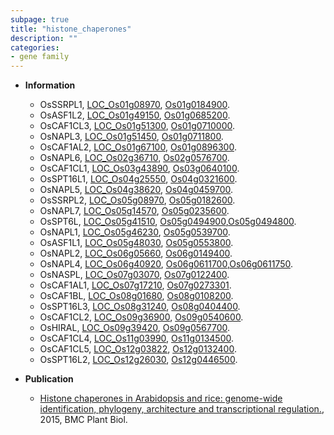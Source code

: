 ```yaml
---
subpage: true
title: "histone_chaperones"
description: ""
categories:
- gene family
---
```


* **Information**  
    + OsSSRPL1, [LOC_Os01g08970](http://rice.plantbiology.msu.edu/cgi-bin/ORF_infopage.cgi?orf=LOC_Os01g08970), [Os01g0184900](http://rapdb.dna.affrc.go.jp/viewer/gbrowse_details/irgsp1?name=Os01g0184900).
    + OsASF1L2, [LOC_Os01g49150](http://rice.plantbiology.msu.edu/cgi-bin/ORF_infopage.cgi?orf=LOC_Os01g49150), [Os01g0685200](http://rapdb.dna.affrc.go.jp/viewer/gbrowse_details/irgsp1?name=Os01g0685200).
    + OsCAF1CL3, [LOC_Os01g51300](http://rice.plantbiology.msu.edu/cgi-bin/ORF_infopage.cgi?orf=LOC_Os01g51300), [Os01g0710000](http://rapdb.dna.affrc.go.jp/viewer/gbrowse_details/irgsp1?name=Os01g0710000).
    + OsNAPL3, [LOC_Os01g51450](http://rice.plantbiology.msu.edu/cgi-bin/ORF_infopage.cgi?orf=LOC_Os01g51450), [Os01g0711800](http://rapdb.dna.affrc.go.jp/viewer/gbrowse_details/irgsp1?name=Os01g0711800).
    + OsCAF1AL2, [LOC_Os01g67100](http://rice.plantbiology.msu.edu/cgi-bin/ORF_infopage.cgi?orf=LOC_Os01g67100), [Os01g0896300](http://rapdb.dna.affrc.go.jp/viewer/gbrowse_details/irgsp1?name=Os01g0896300).
    + OsNAPL6, [LOC_Os02g36710](http://rice.plantbiology.msu.edu/cgi-bin/ORF_infopage.cgi?orf=LOC_Os02g36710), [Os02g0576700](http://rapdb.dna.affrc.go.jp/viewer/gbrowse_details/irgsp1?name=Os02g0576700).
    + OsCAF1CL1, [LOC_Os03g43890](http://rice.plantbiology.msu.edu/cgi-bin/ORF_infopage.cgi?orf=LOC_Os03g43890), [Os03g0640100](http://rapdb.dna.affrc.go.jp/viewer/gbrowse_details/irgsp1?name=Os03g0640100).
    + OsSPT16L1, [LOC_Os04g25550](http://rice.plantbiology.msu.edu/cgi-bin/ORF_infopage.cgi?orf=LOC_Os04g25550), [Os04g0321600](http://rapdb.dna.affrc.go.jp/viewer/gbrowse_details/irgsp1?name=Os04g0321600).
    + OsNAPL5, [LOC_Os04g38620](http://rice.plantbiology.msu.edu/cgi-bin/ORF_infopage.cgi?orf=LOC_Os04g38620), [Os04g0459700](http://rapdb.dna.affrc.go.jp/viewer/gbrowse_details/irgsp1?name=Os04g0459700).
    + OsSSRPL2, [LOC_Os05g08970](http://rice.plantbiology.msu.edu/cgi-bin/ORF_infopage.cgi?orf=LOC_Os05g08970), [Os05g0182600](http://rapdb.dna.affrc.go.jp/viewer/gbrowse_details/irgsp1?name=Os05g0182600).
    + OsNAPL7, [LOC_Os05g14570](http://rice.plantbiology.msu.edu/cgi-bin/ORF_infopage.cgi?orf=LOC_Os05g14570), [Os05g0235600](http://rapdb.dna.affrc.go.jp/viewer/gbrowse_details/irgsp1?name=Os05g0235600).
    + OsSPT6L, [LOC_Os05g41510](http://rice.plantbiology.msu.edu/cgi-bin/ORF_infopage.cgi?orf=LOC_Os05g41510), [Os05g0494900](http://rapdb.dna.affrc.go.jp/viewer/gbrowse_details/irgsp1?name=Os05g0494900),[Os05g0494800](http://rapdb.dna.affrc.go.jp/viewer/gbrowse_details/irgsp1?name=Os05g0494800).
    + OsNAPL1, [LOC_Os05g46230](http://rice.plantbiology.msu.edu/cgi-bin/ORF_infopage.cgi?orf=LOC_Os05g46230), [Os05g0539700](http://rapdb.dna.affrc.go.jp/viewer/gbrowse_details/irgsp1?name=Os05g0539700).
    + OsASF1L1, [LOC_Os05g48030](http://rice.plantbiology.msu.edu/cgi-bin/ORF_infopage.cgi?orf=LOC_Os05g48030), [Os05g0553800](http://rapdb.dna.affrc.go.jp/viewer/gbrowse_details/irgsp1?name=Os05g0553800).
    + OsNAPL2, [LOC_Os06g05660](http://rice.plantbiology.msu.edu/cgi-bin/ORF_infopage.cgi?orf=LOC_Os06g05660), [Os06g0149400](http://rapdb.dna.affrc.go.jp/viewer/gbrowse_details/irgsp1?name=Os06g0149400).
    + OsNAPL4, [LOC_Os06g40920](http://rice.plantbiology.msu.edu/cgi-bin/ORF_infopage.cgi?orf=LOC_Os06g40920), [Os06g0611700](http://rapdb.dna.affrc.go.jp/viewer/gbrowse_details/irgsp1?name=Os06g0611700),[Os06g0611750](http://rapdb.dna.affrc.go.jp/viewer/gbrowse_details/irgsp1?name=Os06g0611750).
    + OsNASPL, [LOC_Os07g03070](http://rice.plantbiology.msu.edu/cgi-bin/ORF_infopage.cgi?orf=LOC_Os07g03070), [Os07g0122400](http://rapdb.dna.affrc.go.jp/viewer/gbrowse_details/irgsp1?name=Os07g0122400).
    + OsCAF1AL1, [LOC_Os07g17210](http://rice.plantbiology.msu.edu/cgi-bin/ORF_infopage.cgi?orf=LOC_Os07g17210), [Os07g0273301](http://rapdb.dna.affrc.go.jp/viewer/gbrowse_details/irgsp1?name=Os07g0273301).
    + OsCAF1BL, [LOC_Os08g01680](http://rice.plantbiology.msu.edu/cgi-bin/ORF_infopage.cgi?orf=LOC_Os08g01680), [Os08g0108200](http://rapdb.dna.affrc.go.jp/viewer/gbrowse_details/irgsp1?name=Os08g0108200).
    + OsSPT16L3, [LOC_Os08g31240](http://rice.plantbiology.msu.edu/cgi-bin/ORF_infopage.cgi?orf=LOC_Os08g31240), [Os08g0404400](http://rapdb.dna.affrc.go.jp/viewer/gbrowse_details/irgsp1?name=Os08g0404400).
    + OsCAF1CL2, [LOC_Os09g36900](http://rice.plantbiology.msu.edu/cgi-bin/ORF_infopage.cgi?orf=LOC_Os09g36900), [Os09g0540600](http://rapdb.dna.affrc.go.jp/viewer/gbrowse_details/irgsp1?name=Os09g0540600).
    + OsHIRAL, [LOC_Os09g39420](http://rice.plantbiology.msu.edu/cgi-bin/ORF_infopage.cgi?orf=LOC_Os09g39420), [Os09g0567700](http://rapdb.dna.affrc.go.jp/viewer/gbrowse_details/irgsp1?name=Os09g0567700).
    + OsCAF1CL4, [LOC_Os11g03990](http://rice.plantbiology.msu.edu/cgi-bin/ORF_infopage.cgi?orf=LOC_Os11g03990), [Os11g0134500](http://rapdb.dna.affrc.go.jp/viewer/gbrowse_details/irgsp1?name=Os11g0134500).
    + OsCAF1CL5, [LOC_Os12g03822](http://rice.plantbiology.msu.edu/cgi-bin/ORF_infopage.cgi?orf=LOC_Os12g03822), [Os12g0132400](http://rapdb.dna.affrc.go.jp/viewer/gbrowse_details/irgsp1?name=Os12g0132400).
    + OsSPT16L2, [LOC_Os12g26030](http://rice.plantbiology.msu.edu/cgi-bin/ORF_infopage.cgi?orf=LOC_Os12g26030), [Os12g0446500](http://rapdb.dna.affrc.go.jp/viewer/gbrowse_details/irgsp1?name=Os12g0446500).

* **Publication**  
    + [Histone chaperones in Arabidopsis and rice: genome-wide identification, phylogeny, architecture and transcriptional regulation.](http://www.ncbi.nlm.nih.gov/pubmed?term=Histone+chaperones+in+Arabidopsis+and+rice:+genome-wide+identification,+phylogeny,+architecture+and+transcriptional+regulation.%5BTitle%5D), 2015, BMC Plant Biol.


